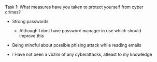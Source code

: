 Task 1: What measures have you taken to protect yourself from cyber crimes?

* Strong passwords
  * Although I dont have password manager in use which should improve this
* Being mindful about possible phising attack while reading emails

* I Have not been a victim of any cyberattacks, atleast to my knowledge
